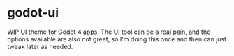 # godot-ui

WIP UI theme for Godot 4 apps. The UI tool can be a real pain, and the options available are also not great, so I'm doing this once and then can just tweak later as needed.
